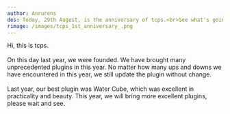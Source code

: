 ```yaml
---
author: Anrurens
des: Today, 29th Augest, is the anniversary of tcps.<br>See what's going on.
rimage: /images/tcps_1st_anniversary_.png
---
```

<p>Hi, this is tcps.<br><br>On this day last year, we were founded. We have brought many unprecedented plugins in this year. No matter how many ups and downs we have encountered in this year, we still update the plugin without change.<br><br>Last year, our best plugin was Water Cube, which was excellent in practicality and beauty. This year, we will bring more excellent plugins, please wait and see.</p>
